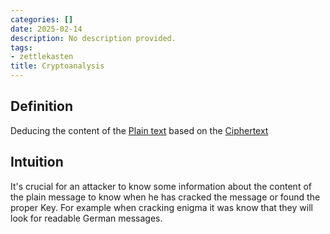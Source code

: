 ```yaml
---
categories: []
date: 2025-02-14
description: No description provided.
tags:
- zettlekasten
title: Cryptoanalysis
---
```


## Definition

Deducing the content of the [Plain text](Plain%20text.md) based on the [Ciphertext](Ciphertext.md)

## Intuition

It's crucial for an attacker to know some information about the content of the plain message to know when he has cracked the message or found the proper Key. For example when cracking enigma it was know that they will look for readable German messages.